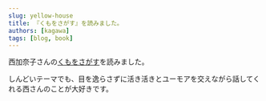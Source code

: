 ```yaml
---
slug: yellow-house
title: 『くもをさがす』を読みました。
authors: [kagawa]
tags: [blog, book]
---
```


西加奈子さんの[くもをさがす](https://amzn.to/3P3K6Vn)を読みました。

しんどいテーマでも、目を逸らさずに活き活きとユーモアを交えながら話してくれる西さんのことが大好きです。
